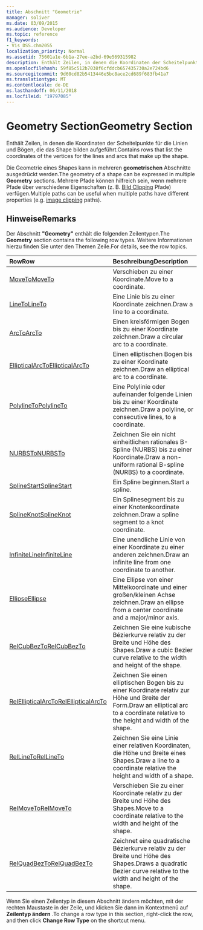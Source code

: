 ```yaml
---
title: Abschnitt "Geometrie"
manager: soliver
ms.date: 03/09/2015
ms.audience: Developer
ms.topic: reference
f1_keywords:
- Vis_DSS.chm2055
localization_priority: Normal
ms.assetid: 75601a1e-6b1a-27ee-a2bd-69e569315982
description: Enthält Zeilen, in denen die Koordinaten der Scheitelpunkte für die Linien und Bögen, die das Shape bilden aufgeführt.
ms.openlocfilehash: 59f85c512b7038f6cfddcb657435730a2e724bd6
ms.sourcegitcommit: 9d60cd82b5413446e5bc8ace2cd689f683fb41a7
ms.translationtype: MT
ms.contentlocale: de-DE
ms.lasthandoff: 06/11/2018
ms.locfileid: "19797085"
---
```

# <a name="geometry-section"></a><span data-ttu-id="4559f-103">Geometry Section</span><span class="sxs-lookup"><span data-stu-id="4559f-103">Geometry Section</span></span>

<span data-ttu-id="4559f-104">Enthält Zeilen, in denen die Koordinaten der Scheitelpunkte für die Linien und Bögen, die das Shape bilden aufgeführt.</span><span class="sxs-lookup"><span data-stu-id="4559f-104">Contains rows that list the coordinates of the vertices for the lines and arcs that make up the shape.</span></span> 
  
<span data-ttu-id="4559f-105">Die Geometrie eines Shapes kann in mehreren **geometrischen** Abschnitte ausgedrückt werden.</span><span class="sxs-lookup"><span data-stu-id="4559f-105">The geometry of a shape can be expressed in multiple **Geometry** sections.</span></span> <span data-ttu-id="4559f-106">Mehrere Pfade können hilfreich sein, wenn mehrere Pfade über verschiedene Eigenschaften (z. B. [Bild Clipping](clippingpath-cell-foreign-image-info-section.md) Pfade) verfügen.</span><span class="sxs-lookup"><span data-stu-id="4559f-106">Multiple paths can be useful when multiple paths have different properties (e.g. [image clipping](clippingpath-cell-foreign-image-info-section.md) paths).</span></span> 
  
## <a name="remarks"></a><span data-ttu-id="4559f-107">Hinweise</span><span class="sxs-lookup"><span data-stu-id="4559f-107">Remarks</span></span>

<span data-ttu-id="4559f-108">Der Abschnitt **"Geometry"** enthält die folgenden Zeilentypen.</span><span class="sxs-lookup"><span data-stu-id="4559f-108">The **Geometry** section contains the following row types.</span></span> <span data-ttu-id="4559f-109">Weitere Informationen hierzu finden Sie unter den Themen Zeile.</span><span class="sxs-lookup"><span data-stu-id="4559f-109">For details, see the row topics.</span></span> 
  
|<span data-ttu-id="4559f-110">**Row**</span><span class="sxs-lookup"><span data-stu-id="4559f-110">**Row**</span></span>|<span data-ttu-id="4559f-111">**Beschreibung**</span><span class="sxs-lookup"><span data-stu-id="4559f-111">**Description**</span></span>|
|:-----|:-----|
|[<span data-ttu-id="4559f-112">MoveTo</span><span class="sxs-lookup"><span data-stu-id="4559f-112">MoveTo</span></span>](moveto-row-geometry-section.md) <br/> |<span data-ttu-id="4559f-113">Verschieben zu einer Koordinate.</span><span class="sxs-lookup"><span data-stu-id="4559f-113">Move to a coordinate.</span></span>  <br/> |
|[<span data-ttu-id="4559f-114">LineTo</span><span class="sxs-lookup"><span data-stu-id="4559f-114">LineTo</span></span>](lineto-row-geometry-section.md) <br/> |<span data-ttu-id="4559f-115">Eine Linie bis zu einer Koordinate zeichnen.</span><span class="sxs-lookup"><span data-stu-id="4559f-115">Draw a line to a coordinate.</span></span>  <br/> |
|[<span data-ttu-id="4559f-116">ArcTo</span><span class="sxs-lookup"><span data-stu-id="4559f-116">ArcTo</span></span>](arcto-row-geometry-section.md) <br/> |<span data-ttu-id="4559f-117">Einen kreisförmigen Bogen bis zu einer Koordinate zeichnen.</span><span class="sxs-lookup"><span data-stu-id="4559f-117">Draw a circular arc to a coordinate.</span></span>  <br/> |
|[<span data-ttu-id="4559f-118">EllipticalArcTo</span><span class="sxs-lookup"><span data-stu-id="4559f-118">EllipticalArcTo</span></span>](ellipticalarcto-row-geometry-section.md) <br/> |<span data-ttu-id="4559f-119">Einen elliptischen Bogen bis zu einer Koordinate zeichnen.</span><span class="sxs-lookup"><span data-stu-id="4559f-119">Draw an elliptical arc to a coordinate.</span></span>  <br/> |
|[<span data-ttu-id="4559f-120">PolylineTo</span><span class="sxs-lookup"><span data-stu-id="4559f-120">PolylineTo</span></span>](polylineto-row-geometry-section.md) <br/> |<span data-ttu-id="4559f-121">Eine Polylinie oder aufeinander folgende Linien bis zu einer Koordinate zeichnen.</span><span class="sxs-lookup"><span data-stu-id="4559f-121">Draw a polyline, or consecutive lines, to a coordinate.</span></span>  <br/> |
|[<span data-ttu-id="4559f-122">NURBSTo</span><span class="sxs-lookup"><span data-stu-id="4559f-122">NURBSTo</span></span>](nurbsto-row-geometry-section.md) <br/> |<span data-ttu-id="4559f-123">Zeichnen Sie ein nicht einheitlichen rationales B-Spline (NURBS) bis zu einer Koordinate.</span><span class="sxs-lookup"><span data-stu-id="4559f-123">Draw a non-uniform rational B-spline (NURBS) to a coordinate.</span></span>  <br/> |
|[<span data-ttu-id="4559f-124">SplineStart</span><span class="sxs-lookup"><span data-stu-id="4559f-124">SplineStart</span></span>](splinestart-row-geometry-section.md) <br/> |<span data-ttu-id="4559f-125">Ein Spline beginnen.</span><span class="sxs-lookup"><span data-stu-id="4559f-125">Start a spline.</span></span>  <br/> |
|[<span data-ttu-id="4559f-126">SplineKnot</span><span class="sxs-lookup"><span data-stu-id="4559f-126">SplineKnot</span></span>](splineknot-row-geometry-section.md) <br/> |<span data-ttu-id="4559f-127">Ein Splinesegment bis zu einer Knotenkoordinate zeichnen.</span><span class="sxs-lookup"><span data-stu-id="4559f-127">Draw a spline segment to a knot coordinate.</span></span>  <br/> |
|[<span data-ttu-id="4559f-128">InfiniteLine</span><span class="sxs-lookup"><span data-stu-id="4559f-128">InfiniteLine</span></span>](infiniteline-row-geometry-section.md) <br/> |<span data-ttu-id="4559f-129">Eine unendliche Linie von einer Koordinate zu einer anderen zeichnen.</span><span class="sxs-lookup"><span data-stu-id="4559f-129">Draw an infinite line from one coordinate to another.</span></span>  <br/> |
|[<span data-ttu-id="4559f-130">Ellipse</span><span class="sxs-lookup"><span data-stu-id="4559f-130">Ellipse</span></span>](ellipse-row-geometry-section.md) <br/> |<span data-ttu-id="4559f-131">Eine Ellipse von einer Mittelkoordinate und einer großen/kleinen Achse zeichnen.</span><span class="sxs-lookup"><span data-stu-id="4559f-131">Draw an ellipse from a center coordinate and a major/minor axis.</span></span>  <br/> |
|[<span data-ttu-id="4559f-132">RelCubBezTo</span><span class="sxs-lookup"><span data-stu-id="4559f-132">RelCubBezTo</span></span>](relcubbezto-row-geometry-section.md) <br/> |<span data-ttu-id="4559f-133">Zeichnen Sie eine kubische Bézierkurve relativ zu der Breite und Höhe des Shapes.</span><span class="sxs-lookup"><span data-stu-id="4559f-133">Draw a cubic Bezier curve relative to the width and height of the shape.</span></span>  <br/> |
|[<span data-ttu-id="4559f-134">RelEllipticalArcTo</span><span class="sxs-lookup"><span data-stu-id="4559f-134">RelEllipticalArcTo</span></span>](relellipticalarcto-row-geometry-section.md) <br/> |<span data-ttu-id="4559f-135">Zeichnen Sie einen elliptischen Bogen bis zu einer Koordinate relativ zur Höhe und Breite der Form.</span><span class="sxs-lookup"><span data-stu-id="4559f-135">Draw an elliptical arc to a coordinate relative to the height and width of the shape.</span></span>  <br/> |
|[<span data-ttu-id="4559f-136">RelLineTo</span><span class="sxs-lookup"><span data-stu-id="4559f-136">RelLineTo</span></span>](rellineto-row-geometry-section.md) <br/> |<span data-ttu-id="4559f-137">Zeichnen Sie eine Linie einer relativen Koordinaten, die Höhe und Breite eines Shapes.</span><span class="sxs-lookup"><span data-stu-id="4559f-137">Draw a line to a coordinate relative the height and width of a shape.</span></span>  <br/> |
|[<span data-ttu-id="4559f-138">RelMoveTo</span><span class="sxs-lookup"><span data-stu-id="4559f-138">RelMoveTo</span></span>](relmoveto-row-geometry-section.md) <br/> |<span data-ttu-id="4559f-139">Verschieben Sie zu einer Koordinate relativ zu der Breite und Höhe des Shapes.</span><span class="sxs-lookup"><span data-stu-id="4559f-139">Move to a coordinate relative to the width and height of the shape.</span></span>  <br/> |
|[<span data-ttu-id="4559f-140">RelQuadBezTo</span><span class="sxs-lookup"><span data-stu-id="4559f-140">RelQuadBezTo</span></span>](relquadbezto-row-geometry-section.md) <br/> |<span data-ttu-id="4559f-141">Zeichnet eine quadratische Bézierkurve relativ zu der Breite und Höhe des Shapes.</span><span class="sxs-lookup"><span data-stu-id="4559f-141">Draws a quadratic Bezier curve relative to the width and height of the shape.</span></span>  <br/> |
   
<span data-ttu-id="4559f-142">Wenn Sie einen Zeilentyp in diesem Abschnitt ändern möchten, mit der rechten Maustaste in der Zeile, und klicken Sie dann im Kontextmenü auf **Zeilentyp ändern** .</span><span class="sxs-lookup"><span data-stu-id="4559f-142">To change a row type in this section, right-click the row, and then click **Change Row Type** on the shortcut menu.</span></span> 
  

